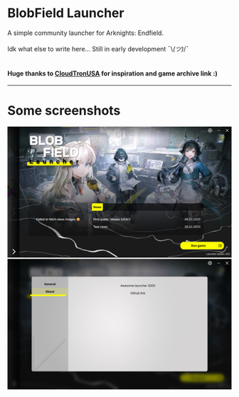 # BlobField Launcher
A simple community launcher for Arknights: Endfield.<br>
<br>
Idk what else to write here... Still in early development ¯\\_(ツ)_/¯<br>
<br>

#### Huge thanks to [CloudTronUSA](https://github.com/CloudTronUSA) for inspiration and game archive link :)

---
# Some screenshots
![alt text](docs/image.png)
![alt text](docs/image-1.png)